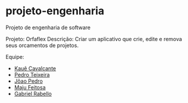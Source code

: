 # projeto-engenharia
 Projeto de engenharia de software

Projeto: Orfaflex
Descrição: Criar um aplicativo que crie, edite e remova seus orcamentos de projetos. 

Equipe:
 - <a href="https://github.com/kauecavalcante" a>Kauê Cavalcante<a/>
 - <a href="https://github.com/pedroteixeira02" a>Pedro Teixeira<a/>
 - <a href="https://github.com/JoaoPedro-09" a>Jõao Pedro<a/>
- <a href="https://github.com/marjufeitosa" a>Maju Feitosa<a/>
- <a href="https://github.com/BieldoPry" a>Gabriel Rabello<a/>


